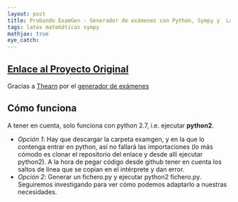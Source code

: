 ```yaml
---
layout: post
title: Probando ExamGen - Generador de exámenes con Python, Sympy y  LaTeX ( \( \LaTeX \) )
tags: latex matemáticas sympy
mathjax: true
eye_catch: 
---
```


## [Enlace al Proyecto Original](https://github.com/thearn/examgen)

Gracias a [Thearn](https://github.com/thearn) por el [generador de exámenes](https://github.com/thearn/examgen)

## Cómo funciona
A tener en cuenta, solo funciona con python 2.7, i.e. ejecutar **python2**. 

  * *Opción 1*: Hay que descargar la carpeta examgen, y en la que lo contenga entrar en python, así no fallará las importaciones (lo más cómodo es clonar el repositorio del enlace y desde allí ejecutar python2). A la hora de pegar código desde github tener en cuenta los saltos de línea que se copian en el intérprete y dan error. 
  * *Opción 2*: Generar un fichero.py y ejecutar python2 fichero.py. Seguiremos investigando para ver cómo podemos adaptarlo a nuestras necesidades. 
